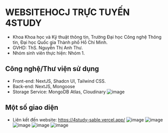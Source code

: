 # WEBSITEHOCJ TRỰC TUYẾN 4STUDY

* Khoa Khoa học và Kỹ thuật thông tin, Trường Đại học Công nghệ Thông tin, Đại học Quốc gia Thành phố Hồ Chí Minh.
* GVHD: ThS. Nguyễn Thị Anh Thư.
* Nhóm sinh viên thực hiện: Nhóm 1.

## Công nghệ/Thư viện sử dụng
* Front-end: NextJS, Shadcn UI, Tailwind CSS.
* Back-end: NextJS, Mongoose
* Storage Service: MongoDB Atlas, Cloudinary
![image](https://github.com/user-attachments/assets/03a7eafa-3705-4af5-bf56-ae24e7eb57b3)

## Một số giao diện
* Liên kết đến website: https://4study-sable.vercel.app/
![image](https://github.com/user-attachments/assets/099b1875-860c-4932-9920-d2871b73a998)
![image](https://github.com/user-attachments/assets/e11203a5-4032-40c4-b518-380724bb64e1)
![image](https://github.com/user-attachments/assets/956a19a3-4923-496b-b20b-74da83dda6d1)
![image](https://github.com/user-attachments/assets/9b4e412a-6d1b-47d2-93ad-f0d09664154e)
![image](https://github.com/user-attachments/assets/731b8646-95d2-4f81-af51-b315345905cf)
